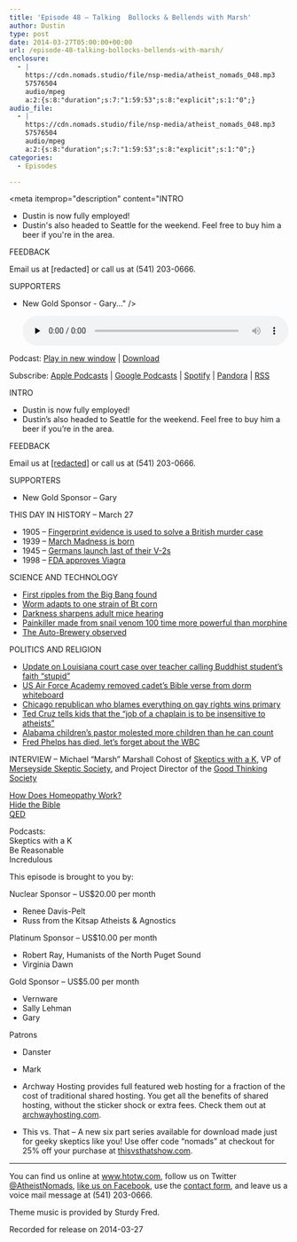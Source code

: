 ```yaml
---
title: 'Episode 48 – Talking  Bollocks & Bellends with Marsh'
author: Dustin
type: post
date: 2014-03-27T05:00:00+00:00
url: /episode-48-talking-bollocks-bellends-with-marsh/
enclosure:
  - |
    https://cdn.nomads.studio/file/nsp-media/atheist_nomads_048.mp3
    57576504
    audio/mpeg
    a:2:{s:8:"duration";s:7:"1:59:53";s:8:"explicit";s:1:"0";}
audio_file:
  - |
    https://cdn.nomads.studio/file/nsp-media/atheist_nomads_048.mp3
    57576504
    audio/mpeg
    a:2:{s:8:"duration";s:7:"1:59:53";s:8:"explicit";s:1:"0";}
categories:
  - Episodes

---
```

<div itemscope itemtype="http://schema.org/AudioObject">
  <meta itemprop="name" content="Episode 48 &#8211; Talking  Bollocks &#038; Bellends with Marsh" />
  
  <meta itemprop="uploadDate" content="2014-03-26T23:00:00-06:00" />
  
  <meta itemprop="encodingFormat" content="audio/mpeg" />
  
  <meta itemprop="duration" content="PT1H59M53S" />
  
  <meta itemprop="description" content="INTRO

* Dustin is now fully employed!
* Dustin's also headed to Seattle for the weekend. Feel free to buy him a beer if you're in the area.

FEEDBACK

Email us at [redacted] or call us at (541) 203-0666.

SUPPORTERS

* New Gold Sponsor - Gary..." />
  
  <meta itemprop="contentUrl" content="https://dts.podtrac.com/redirect.mp3/cdn.nomads.studio/file/nsp-media/atheist_nomads_048.mp3" />
  
  <meta itemprop="contentSize" content="54.9" />
  </p> 
  
  <div class="powerpress_player" id="powerpress_player_8303">
    <audio class="wp-audio-shortcode" id="audio-5190-47" preload="none" style="width: 100%;" controls="controls"><source type="audio/mpeg" src="https://dts.podtrac.com/redirect.mp3/cdn.nomads.studio/file/nsp-media/atheist_nomads_048.mp3?_=47" /><a href="https://dts.podtrac.com/redirect.mp3/cdn.nomads.studio/file/nsp-media/atheist_nomads_048.mp3">https://dts.podtrac.com/redirect.mp3/cdn.nomads.studio/file/nsp-media/atheist_nomads_048.mp3</a></audio>
  </div>
</div>

<p class="powerpress_links powerpress_links_mp3">
  Podcast: <a href="https://dts.podtrac.com/redirect.mp3/cdn.nomads.studio/file/nsp-media/atheist_nomads_048.mp3" class="powerpress_link_pinw" target="_blank" title="Play in new window" onclick="return powerpress_pinw('https://htotw.com/?powerpress_pinw=5190-podcast');" rel="nofollow">Play in new window</a> | <a href="https://dts.podtrac.com/redirect.mp3/cdn.nomads.studio/file/nsp-media/atheist_nomads_048.mp3" class="powerpress_link_d" title="Download" rel="nofollow" download="atheist_nomads_048.mp3">Download</a>
</p>

<p class="powerpress_links powerpress_subscribe_links">
  Subscribe: <a href="https://podcasts.apple.com/us/podcast/humanists-take-on-the-world/id530050098?mt=2&ls=1" class="powerpress_link_subscribe powerpress_link_subscribe_itunes" target="_blank" title="Subscribe on Apple Podcasts" rel="nofollow">Apple Podcasts</a> | <a href="https://www.google.com/podcasts?feed=aHR0cDovL2F0aGVpc3Rub21hZHMubGlic3luLmNvbS9yc3M%3D" class="powerpress_link_subscribe powerpress_link_subscribe_googleplay" target="_blank" title="Subscribe on Google Podcasts" rel="nofollow">Google Podcasts</a> | <a href="https://open.spotify.com/show/3LzK2xZGike6Tc1GEMtMbr?si=LieN9SNuTpq96smuaUsH8A" class="powerpress_link_subscribe powerpress_link_subscribe_spotify" target="_blank" title="Subscribe on Spotify" rel="nofollow">Spotify</a> | <a href="https://www.pandora.com/podcast/atheist-nomads/PC:10122?corr=62071012&part=ug" class="powerpress_link_subscribe powerpress_link_subscribe_pandora" target="_blank" title="Subscribe on Pandora" rel="nofollow">Pandora</a> | <a href="https://htotw.com/feed/podcast/" class="powerpress_link_subscribe powerpress_link_subscribe_rss" target="_blank" title="Subscribe via RSS" rel="nofollow">RSS</a>
</p>

INTRO

* Dustin is now fully employed!  
* Dustin&#8217;s also headed to Seattle for the weekend. Feel free to buy him a beer if you&#8217;re in the area.

FEEDBACK

Email us at <a href="mailto:[redacted]" target="_blank" rel="noopener">[redacted]</a> or call us at (541) 203-0666.

SUPPORTERS

* New Gold Sponsor &#8211; Gary

THIS DAY IN HISTORY &#8211; March 27

* 1905 &#8211; <a href="http://www.history.com/this-day-in-history/fingerprint-evidence-is-used-to-solve-a-british-murder-case" target="_blank" rel="noopener">Fingerprint evidence is used to solve a British murder case</a>  
* 1939 &#8211; <a href="http://www.history.com/this-day-in-history/march-madness-is-born" target="_blank" rel="noopener">March Madness is born</a>  
* 1945 &#8211; <a href="http://www.history.com/this-day-in-history/germans-launch-last-of-their-v-2s" target="_blank" rel="noopener">Germans launch last of their V-2s</a>  
* 1998 &#8211; <a href="http://www.history.com/this-day-in-history/fda-approves-viagra" target="_blank" rel="noopener">FDA approves Viagra</a>

SCIENCE AND TECHNOLOGY

* <a href="http://www.newscientist.com/article/dn25235-first-glimpse-of-big-bang-ripples-from-universes-birth.html?full=true#.Uy8opnXh_gg" target="_blank" rel="noopener">First ripples from the Big Bang found</a>  
* <a href="http://www.rawstory.com/rs/2014/03/18/corn-eating-worm-evolves-to-feed-on-gmo-corn-designed-to-kill-it/" target="_blank" rel="noopener">Worm adapts to one strain of Bt corn</a>  
* <a href="http://www.nature.com/news/darkness-sharpens-hearing-in-adult-mice-1.14677" target="_blank" rel="noopener">Darkness sharpens adult mice hearing</a>  
* <a href="http://www.rawstory.com/rs/2014/03/16/pain-killer-made-from-snail-venom-potentially-100-times-more-potent-than-morphine/" target="_blank" rel="noopener">Painkiller made from snail venom 100 time more powerful than morphine</a>  
* <a href="http://file.scirp.org/Html/1-2100535_33912.htm" target="_blank" rel="noopener">The Auto-Brewery observed</a>

POLITICS AND RELIGION

* <a href="http://www.rawstory.com/rs/2014/03/17/judge-rules-against-creationist-teacher-who-called-buddhist-students-faith-stupid/" target="_blank" rel="noopener">Update on Louisiana court case over teacher calling Buddhist student’s faith “stupid”</a>  
* <a href="http://www.foxnews.com/opinion/2014/03/11/air-force-academy-removes-bible-verse-from-cadet-whiteboard/?cmpid=edpick&google_editors_picks=true" target="_blank" rel="noopener">US Air Force Academy removed cadet’s Bible verse from dorm whiteboard</a>  
* <a href="http://www.rawstory.com/rs/2014/03/19/chicago-republican-who-blamed-autism-and-tornadoes-on-lgbt-rights-wins-her-primary/" target="_blank" rel="noopener">Chicago republican who blames everything on gay rights wins primary</a>  
* <a href="http://www.rawstory.com/rs/2014/03/19/ted-cruz-tells-home-schooled-kids-the-job-of-a-chaplain-is-to-be-insensitive-to-atheists/" target="_blank" rel="noopener">Ted Cruz tells kids that the “job of a chaplain is to be insensitive to atheists”</a>  
* <a href="http://www.waff.com/story/24641126/court-documents-released-in-childrens-pastor-sex-abuse-investigation" target="_blank" rel="noopener">Alabama children’s pastor molested more children than he can count</a>  
* <a href="http://www.usatoday.com/story/news/nation/2014/03/20/westboro-church-fred-phelps-gay-controversy/6664703/" target="_blank" rel="noopener">Fred Phelps has died, let’s forget about the WBC</a>

INTERVIEW &#8211; Michael “Marsh” Marshall Cohost of <a href="http://www.merseysideskeptics.org.uk/" target="_blank" rel="noopener">Skeptics with a K</a>, VP of <a href="http://www.merseysideskeptics.org.uk/" target="_blank" rel="noopener">Merseyside Skeptic Society</a>, and Project Director of the <a href="http://goodthinkingsociety.org/" target="_blank" rel="noopener">Good Thinking Society</a>

<a href="http://www.howdoeshomeopathywork.com/" target="_blank" rel="noopener">How Does Homeopathy Work?</a>  
<a href="http://hidethebible.tumblr.com/" target="_blank" rel="noopener">Hide the Bible</a>  
<a href="https://qedcon.org/" target="_blank" rel="noopener">QED</a>

Podcasts:  
Skeptics with a K  
Be Reasonable  
Incredulous

This episode is brought to you by:

Nuclear Sponsor &#8211; US$20.00 per month  
* Renee Davis-Pelt  
* Russ from the Kitsap Atheists & Agnostics

Platinum Sponsor – US$10.00 per month  
* Robert Ray, Humanists of the North Puget Sound  
* Virginia Dawn

Gold Sponsor – US$5.00 per month  
* Vernware  
* Sally Lehman  
* Gary

Patrons  
* Danster  
* Mark

* Archway Hosting provides full featured web hosting for a fraction of the cost of traditional shared hosting. You get all the benefits of shared hosting, without the sticker shock or extra fees. Check them out at <a href="http://archwayhosting.com/" target="_blank" rel="noopener">archwayhosting.com</a>.  
* This vs. That &#8211; A new six part series available for download made just for geeky skeptics like you! Use offer code &#8220;nomads&#8221; at checkout for 25% off your purchase at <a href="http://www.thisvsthatshow.com/" target="_blank" rel="noopener">thisvsthatshow.com</a>.

<hr width="500" />

You can find us online at <a href="https://www.htotw.com/" target="_blank" rel="noopener">www.htotw.com</a>, follow us on Twitter <a href="https://twitter.com/AtheistNomads" target="_blank" rel="noopener">@AtheistNomads</a>, <a href="https://htotw.com/facebook" target="_blank" rel="noopener">like us on Facebook</a>, use the [contact form](https://htotw.com/contact), and leave us a voice mail message at (541) 203-0666.

Theme music is provided by Sturdy Fred.

Recorded for release on 2014-03-27